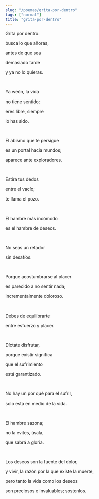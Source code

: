 ```yaml
---
slug: "/poemas/grita-por-dentro"
tags: ["normal"]
title: "grita-por-dentro"
---
```

Grita por dentro:

busca lo que añoras,

antes de que sea

demasiado tarde

y ya no lo quieras.

&nbsp;

Ya weón, la vida

no tiene sentido;

eres libre, siempre

lo has sido.

&nbsp;

El abismo que te persigue

es un portal hacia mundos;

aparece ante exploradores.

&nbsp;

Estira tus dedos 

entre el vacío;

te llama el pozo.

&nbsp;

El hambre más incómodo

es el hambre de deseos.

&nbsp;

No seas un retador

sin desafíos.

&nbsp;

Porque acostumbrarse al placer

es parecido a no sentir nada;

incrementalmente doloroso.

&nbsp;

Debes de equilibrarte

entre esfuerzo y placer.

&nbsp;

Díctate disfrutar,

porque existir significa

que el sufrimiento

está garantizado.

&nbsp;

No hay un por qué para el sufrir,

solo está en medio de la vida.

&nbsp;

El hambre sazona;

no la evites, úsala,

que sabrá a gloria.

&nbsp;

Los deseos son la fuente del dolor,

y vivir, la razón por la que existe la muerte,

pero tanto la vida como los deseos

son preciosos e invaluables; sostenlos.